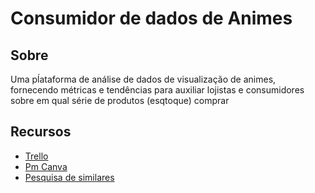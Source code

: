 # Consumidor de dados de Animes

## Sobre
Uma pĺataforma de análise de dados de visualização de animes, fornecendo métricas e tendências para auxiliar lojistas e consumidores sobre em qual série de produtos (esqtoque) comprar

## Recursos
- [Trello](https://trello.com/b/5XD3KYVv/kanban-quadro-modelo)
- [Pm Canva](https://www.figma.com/file/O8bvikSwLEkF7w6Aq6K0ai/PM-Canva)
- [Pesquisa de similares](https://www.figma.com/file/jG3r0KMTYdnobYxXMtczww/Pesquisa-de-similares)
